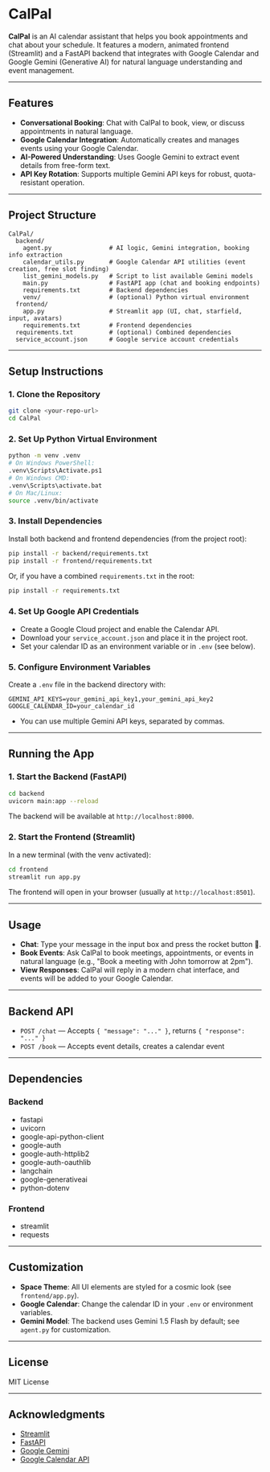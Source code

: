 # CalPal

**CalPal** is an AI calendar assistant that helps you book appointments and chat about your schedule. It features a modern, animated frontend (Streamlit) and a FastAPI backend that integrates with Google Calendar and Google Gemini (Generative AI) for natural language understanding and event management.

---

## Features

- **Conversational Booking**: Chat with CalPal to book, view, or discuss appointments in natural language.
- **Google Calendar Integration**: Automatically creates and manages events using your Google Calendar.
- **AI-Powered Understanding**: Uses Google Gemini to extract event details from free-form text.
- **API Key Rotation**: Supports multiple Gemini API keys for robust, quota-resistant operation.

---

## Project Structure

```
CalPal/
  backend/
    agent.py                # AI logic, Gemini integration, booking info extraction
    calendar_utils.py       # Google Calendar API utilities (event creation, free slot finding)
    list_gemini_models.py   # Script to list available Gemini models
    main.py                 # FastAPI app (chat and booking endpoints)
    requirements.txt        # Backend dependencies
    venv/                   # (optional) Python virtual environment
  frontend/
    app.py                  # Streamlit app (UI, chat, starfield, input, avatars)
    requirements.txt        # Frontend dependencies
  requirements.txt          # (optional) Combined dependencies
  service_account.json      # Google service account credentials
```

---

## Setup Instructions

### 1. Clone the Repository

```bash
git clone <your-repo-url>
cd CalPal
```

### 2. Set Up Python Virtual Environment

```bash
python -m venv .venv
# On Windows PowerShell:
.venv\Scripts\Activate.ps1
# On Windows CMD:
.venv\Scripts\activate.bat
# On Mac/Linux:
source .venv/bin/activate
```

### 3. Install Dependencies

Install both backend and frontend dependencies (from the project root):

```bash
pip install -r backend/requirements.txt
pip install -r frontend/requirements.txt
```

Or, if you have a combined `requirements.txt` in the root:

```bash
pip install -r requirements.txt
```

### 4. Set Up Google API Credentials

- Create a Google Cloud project and enable the Calendar API.
- Download your `service_account.json` and place it in the project root.
- Set your calendar ID as an environment variable or in `.env` (see below).

### 5. Configure Environment Variables

Create a `.env` file in the backend directory with:

```
GEMINI_API_KEYS=your_gemini_api_key1,your_gemini_api_key2
GOOGLE_CALENDAR_ID=your_calendar_id
```

- You can use multiple Gemini API keys, separated by commas.

---

## Running the App

### 1. Start the Backend (FastAPI)

```bash
cd backend
uvicorn main:app --reload
```

The backend will be available at `http://localhost:8000`.

### 2. Start the Frontend (Streamlit)

In a new terminal (with the venv activated):

```bash
cd frontend
streamlit run app.py
```

The frontend will open in your browser (usually at `http://localhost:8501`).

---

## Usage

- **Chat**: Type your message in the input box and press the rocket button 🚀.
- **Book Events**: Ask CalPal to book meetings, appointments, or events in natural language (e.g., "Book a meeting with John tomorrow at 2pm").
- **View Responses**: CalPal will reply in a modern chat interface, and events will be added to your Google Calendar.

---

## Backend API

- `POST /chat` — Accepts `{ "message": "..." }`, returns `{ "response": "..." }`
- `POST /book` — Accepts event details, creates a calendar event

---

## Dependencies

### Backend

- fastapi
- uvicorn
- google-api-python-client
- google-auth
- google-auth-httplib2
- google-auth-oauthlib
- langchain
- google-generativeai
- python-dotenv

### Frontend

- streamlit
- requests

---

## Customization

- **Space Theme**: All UI elements are styled for a cosmic look (see `frontend/app.py`).
- **Google Calendar**: Change the calendar ID in your `.env` or environment variables.
- **Gemini Model**: The backend uses Gemini 1.5 Flash by default; see `agent.py` for customization.

---

## License

MIT License

---

## Acknowledgments

- [Streamlit](https://streamlit.io/)
- [FastAPI](https://fastapi.tiangolo.com/)
- [Google Gemini](https://ai.google.dev/)
- [Google Calendar API](https://developers.google.com/calendar)
``` 